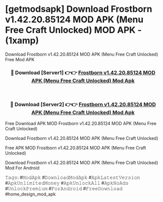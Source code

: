 # [getmodsapk] Download Frostborn v1.42.20.85124 MOD APK (Menu Free Craft Unlocked) MOD APK - (1xamp)
Download Frostborn v1.42.20.85124 MOD APK (Menu Free Craft Unlocked) Free Mod APK

<div align="center">
<h3>🔴 Download [Server1] 👉👉 <a href="https://apk-comot.site?title=Frostborn_v1.42.20.85124_MOD_APK_(Menu_Free_Craft_Unlocked)">Frostborn v1.42.20.85124 MOD APK (Menu Free Craft Unlocked) Mod Apk</a></h3><br>

<h3>🔴 Download [Server2] 👉👉 <a href="https://apk-comot.site?title=Frostborn_v1.42.20.85124_MOD_APK_(Menu_Free_Craft_Unlocked)">Frostborn v1.42.20.85124 MOD APK (Menu Free Craft Unlocked) Mod Apk</a></h3>
</div>


Free Download APK MOD Frostborn v1.42.20.85124 MOD APK (Menu Free Craft Unlocked)

Download Frostborn v1.42.20.85124 MOD APK (Menu Free Craft Unlocked) 

Free APK MOD Frostborn v1.42.20.85124 MOD APK (Menu Free Craft Unlocked) 

Download Frostborn v1.42.20.85124 MOD APK (Menu Free Craft Unlocked) Mod For Android

𝚃𝚊𝚐𝚜: #𝙼𝚘𝚍𝙰𝚙𝚔 #𝙳𝚘𝚠𝚗𝚕𝚘𝚊𝚍𝙼𝚘𝚍𝙰𝚙𝚔 #𝙰𝚙𝚔𝙻𝚊𝚝𝚎𝚜𝚝𝚅𝚎𝚛𝚜𝚒𝚘𝚗 #𝙰𝚙𝚔𝚄𝚗𝚕𝚒𝚖𝚒𝚝𝚎𝚍𝙼𝚘𝚗𝚎𝚢 #𝙰𝚙𝚔𝚄𝚗𝚕𝚘𝚌𝚔𝙰𝚕𝚕 #𝙰𝚙𝚔𝙽𝚘𝙰𝚍𝚜 #𝚄𝚗𝚕𝚘𝚌𝚔𝙿𝚛𝚎𝚖𝚒𝚞𝚖 #𝙵𝚘𝚛𝙰𝚗𝚍𝚛𝚘𝚒𝚍 #𝙵𝚛𝚎𝚎𝙳𝚘𝚠𝚗𝚕𝚘𝚊𝚍 #home_design_mod_apk
